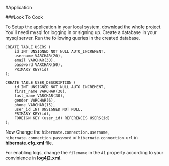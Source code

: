 #Application

###Look To Cook


To Setup the application in your local system, download the whole project.
You'll need mysql for logging in or signing up.
Create a database in your mysql server.
Run the following queries in the created database.
	
```
CREATE TABLE USERS (
	id INT UNSIGNED NOT NULL AUTO_INCREMENT,
	username VARCHAR(20),
	email VARCHAR(30),
	password VARCHAR(50),
	PRIMARY KEY(id)
);
	
CREATE TABLE USER_DESCRIPTION (
	id INT UNSIGNED NOT NULL AUTO_INCREMENT,
	first_name VARCHAR(30),
	last_name VARCHAR(30),
	gender VARCHAR(6),
	phone VARCHAR(15),
	user_id INT UNSIGNED NOT NULL,
	PRIMARY KEY(id),
	FOREIGN KEY (user_id) REFERENCES USERS(id)
);
```

Now Change the `hibernate.connection.username`, `hibernate.connection.password` or `hibernate.connection.url` in **hibernate.cfg.xml** file.

For enabling logs, change the `filename` in the `A1` property according to your convinience in **log4j2.xml**.
